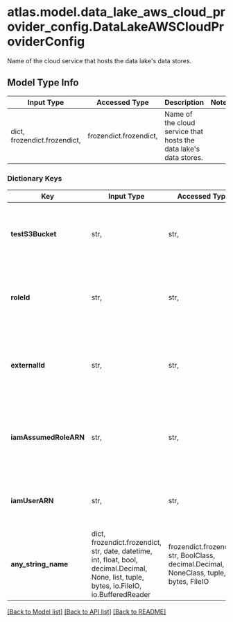 # atlas.model.data_lake_aws_cloud_provider_config.DataLakeAWSCloudProviderConfig

Name of the cloud service that hosts the data lake's data stores.

## Model Type Info
Input Type | Accessed Type | Description | Notes
------------ | ------------- | ------------- | -------------
dict, frozendict.frozendict,  | frozendict.frozendict,  | Name of the cloud service that hosts the data lake&#x27;s data stores. | 

### Dictionary Keys
Key | Input Type | Accessed Type | Description | Notes
------------ | ------------- | ------------- | ------------- | -------------
**testS3Bucket** | str,  | str,  | Name of the S3 data bucket that the provided role ID is authorized to access.Required if specifying cloudProviderConfig. | 
**roleId** | str,  | str,  | Unique identifier of the role that the data lake can use to access the data stores.Required if specifying cloudProviderConfig. | 
**externalId** | str,  | str,  | Unique identifier associated with the Identity and Access Management (IAM) role that the data lake assumes when accessing the data stores. | [optional] 
**iamAssumedRoleARN** | str,  | str,  | Amazon Resource Name (ARN) of the Identity and Access Management (IAM) role that the data lake assumes when accessing data stores. | [optional] 
**iamUserARN** | str,  | str,  | Amazon Resource Name (ARN) of the user that the data lake assumes when accessing data stores. | [optional] 
**any_string_name** | dict, frozendict.frozendict, str, date, datetime, int, float, bool, decimal.Decimal, None, list, tuple, bytes, io.FileIO, io.BufferedReader | frozendict.frozendict, str, BoolClass, decimal.Decimal, NoneClass, tuple, bytes, FileIO | any string name can be used but the value must be the correct type | [optional]

[[Back to Model list]](../../README.md#documentation-for-models) [[Back to API list]](../../README.md#documentation-for-api-endpoints) [[Back to README]](../../README.md)

